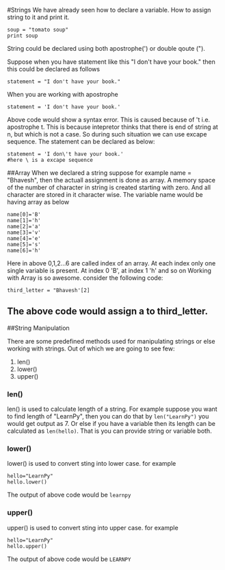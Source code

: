 #Strings
We have already seen how to declare a variable. How to assign string to it and print it.
```
soup = "tomato soup"
print soup

```

String could be declared using both apostrophe(') or double qoute (").

Suppose when you have statement like this "I don't have your book." then this could be declared as follows
```
statement = "I don't have your book."
```

When you are working with apostrophe

```
statement = 'I don't have your book.'
```

Above code would show a syntax error. This is caused because of 't i.e. apostrophe t. This is because intepretor thinks that there is end of string at n, but which is not a case. So during such situation we can use excape sequence.
The statement can be declared as below:
```
statement = 'I don\'t have your book.'
#here \ is a excape sequence
```
##Array
When we declared a string suppose for example name = "Bhavesh", then the actuall assignment is done as array. A memory space of the number of character in string is created starting with zero. And all character are stored in it character wise. The variable name would be having array as below
```
name[0]='B'
name[1]='h'
name[2]='a'
name[3]='v'
name[4]='e'
name[5]='s'
name[6]='h'
```
Here in above 0,1,2...6 are called index of an array. At each index only one single variable is present. At index 0 'B', at index 1 'h' and so on
 Working with Array is so awesome. consider the following code:
 ```
 third_letter = "Bhavesh'[2]
 ```
 The above code would assign a to third_letter.
 ---
##String Manipulation

There are some predefined methods used for manipulating strings or else working with strings. Out of which we are going to see few:
1. len()
2. lower()
3. upper()

### len()
len() is used to calculate length of a string. For example suppose you want to find length of "LearnPy", then you can do that by `len("LearnPy")` you would get output as 7. Or else if you have a variable then its length can be calculated as `len(hello)`. That is you can provide string or variable both.
### lower()
lower() is used to convert sting into lower case. for example 
```
hello="LearnPy"
hello.lower()
```
The output of above code would be `learnpy`
### upper()
upper() is used to convert sting into upper case. for example 
```
hello="LearnPy"
hello.upper()
```
The output of above code would be `LEARNPY`
